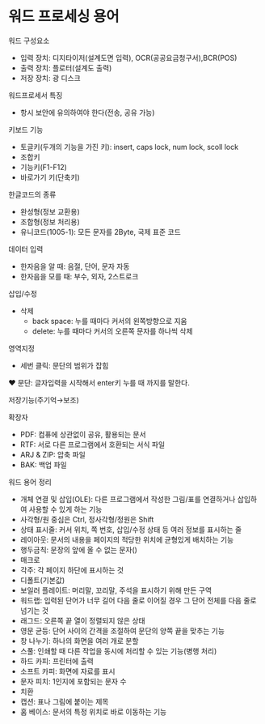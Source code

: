 # 워드 프로세싱 용어

워드 구성요소

- 입력 장치: 디지타이저(설계도면 입력), OCR(공공요금청구서),BCR(POS)
- 출력 장치: 플로터(설계도 출력)
- 저장 장치: 광 디스크

워드프로세서 특징

- 항시 보안에 유의하여야 한다(전송, 공유 가능)

키보드 기능

- 토글키(두개의 기능을 가진 키): insert, caps lock, num lock, scoll lock
- 조합키
- 기능키(F1-F12)
- 바로가기 키(단축키)

한글코드의 종류

- 완성형(정보 교환용)
- 조합형(정보 처리용)
- 유니코드(1005-1): 모든 문자를 2Byte, 국제 표준 코드

데이터 입력

- 한자음을 알 때: 음절, 단어, 문자 자동
- 한자음을 모를 때: 부수, 외자, 2스트로크

삽입/수정

- 삭제
    - back space: 누를 때마다 커서의 왼쪽방향으로 지움
    - delete: 누를 때마다 커서의 오른쪽 문자를 하나씩 삭제

영역지정

- 세번 클릭: 문단의 범위가 잡힘

❤ 문단: 글자입력을 시작해서 enter키 누를 때 까지를 말한다.

저장기능(주기억→보조)

확장자

- PDF: 컴퓨에 상관없이 공유, 활용되는 문서
- RTF: 서로 다른 프로그램에서 호환되는 서식 파일
- ARJ & ZIP: 압축 파일
- BAK: 백업 파일

워드 용어 정리

- 개체 연결 및 삽입(OLE): 다른 프로그램에서 작성한 그림/표를 연결하거나 
삽입하여 사용할 수 있게 하는 기능
- 사각형/원 중심은 Ctrl, 정사각형/정원은 Shift
- 상태 표시줄: 커서 위치, 쪽 번호, 삽입/수정 상태 등 여러 정보를 표시하는 줄
- 레이아웃: 문서의 내용을 페이지의 적당한 위치에 균형있게 배치하는 기능
- 행두금칙: 문장의 앞에 올 수 없는 문자() 
- 매크로
- 각주: 각 페이지 하단에 표시하는 것
- 디폴트(기본값)
- 보일러 플레이트: 머리말, 꼬리말, 주석을 표시하기 위해 만든 구역
- 워드랩: 입력된 단어가 너무 길어 다음 줄로 이어질 경우 그 단어 전체를 다음 줄로 넘기는 것
- 래그드: 오른쪽 끝 열이 정렬되지 않은 상태
- 영문 균등: 단어 사이의 간격을 조절하여 문단의 양쪽 끝을 맞추는 기능
- 창 나누기: 하나의 화면을 여러 개로 분할
- 스풀: 인쇄할 때 다른 작업을 동시에 처리할 수 있는 기능(병행 처리)
- 하드 카피: 프린터에 출력
- 소프트 카피: 화면에 자료를 표시
- 문자 피치: 1인지에 포함되는 문자 수
- 치환
- 캡션: 표나 그림에 붙이는 제목
- 홈 베이스: 문서의 특정 위치로 바로 이동하는 기능
